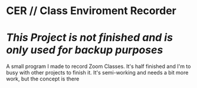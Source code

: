 # CER // Class Enviroment Recorder 
#  ***This Project is not finished and is only used for backup purposes***
A small program I made to record Zoom Classes. It's half finished and I'm to busy with other projects to finish it.
It's semi-working and needs a bit more work, but the concept is there
